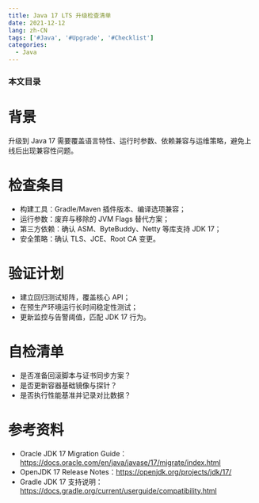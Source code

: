 ```yaml
---
title: Java 17 LTS 升级检查清单
date: 2021-12-12
lang: zh-CN
tags: ['#Java', '#Upgrade', '#Checklist']
categories:
  - Java
---
```


### 本文目录
<!-- toc -->

# 背景
升级到 Java 17 需要覆盖语言特性、运行时参数、依赖兼容与运维策略，避免上线后出现兼容性问题。

# 检查条目
- 构建工具：Gradle/Maven 插件版本、编译选项兼容；
- 运行参数：废弃与移除的 JVM Flags 替代方案；
- 第三方依赖：确认 ASM、ByteBuddy、Netty 等库支持 JDK 17；
- 安全策略：确认 TLS、JCE、Root CA 变更。

# 验证计划
- 建立回归测试矩阵，覆盖核心 API；
- 在预生产环境运行长时间稳定性测试；
- 更新监控与告警阈值，匹配 JDK 17 行为。

# 自检清单
- 是否准备回滚脚本与证书同步方案？
- 是否更新容器基础镜像与探针？
- 是否执行性能基准并记录对比数据？

# 参考资料
- Oracle JDK 17 Migration Guide：https://docs.oracle.com/en/java/javase/17/migrate/index.html
- OpenJDK 17 Release Notes：https://openjdk.org/projects/jdk/17/
- Gradle JDK 17 支持说明：https://docs.gradle.org/current/userguide/compatibility.html
